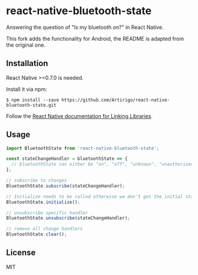 # react-native-bluetooth-state
Answering the question of "Is my bluetooth on?" in React Native.

This fork adds the functionality for Android, the README is adapted from the original one.

## Installation

React Native >=0.7.0 is needed.

Install it via npm:

```
$ npm install --save https://github.com/Artirigo/react-native-bluetooth-state.git
```

Follow the [React Native documentation for Linking Libraries](https://facebook.github.io/react-native/docs/linking-libraries-ios.html).

## Usage

```javascript
import BluetoothState from 'react-native-bluetooth-state';

const stateChangeHandler = bluetoothState => {
  // bluetoothState can either be "on", "off", "unknown", "unauthorized" or "unsupported", on iOS also "resetting"
};

// subscribe to changes
BluetoothState.subscribe(stateChangeHandler);

// Initialize needs to be called otherwise we don't get the initial state
BluetoothState.initialize();

// unsubscribe specific handler
BluetoothState.unsubscribe(stateChangeHandler);

// remove all change handlers
BluetoothState.clear();
```

## License
MIT
